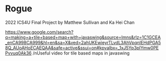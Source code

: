 # Rogue
2022 ICS4U Final Project by Matthew Sullivan and Ka Hei Chan

https://www.google.com/search?q=making+a+tile+based+map+with+javaswing&source=lmns&rlz=1C1GCEA_enCA998CA999&hl=en&sa=X&ved=2ahUKEwieyrTLvdL3AhVpqnIEHdPGA58Q_AUoAHoECAEQAA&safe=active&ssui=on#kpvalbx=_1xJ5Yp3pIYmw0PEPvvuq0Ak36
/nUseful video for tile based maps in javaswing
